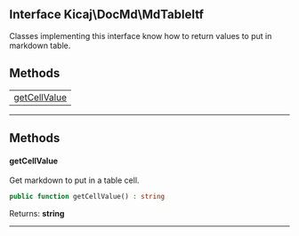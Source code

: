 ## Interface Kicaj\DocMd\MdTableItf
Classes implementing this interface know how to return values to put in markdown table.

## Methods

|                            |
| -------------------------- |
[getCellValue](#getcellvalue)|

-------
## Methods
#### getCellValue
Get markdown to put in a table cell.
```php
public function getCellValue() : string
```

Returns: **string**

-------
